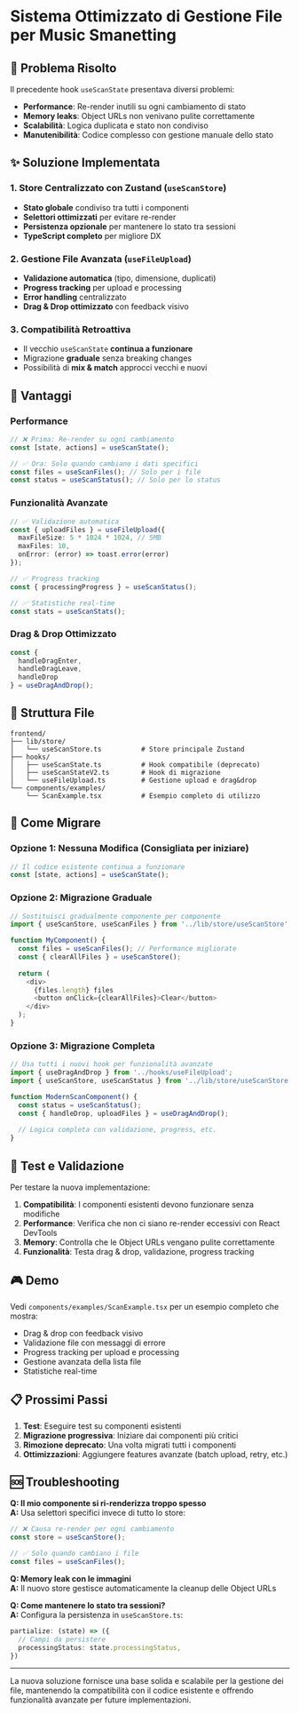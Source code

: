 # Sistema Ottimizzato di Gestione File per Music Smanetting

## 🎯 Problema Risolto

Il precedente hook `useScanState` presentava diversi problemi:
- **Performance**: Re-render inutili su ogni cambiamento di stato
- **Memory leaks**: Object URLs non venivano pulite correttamente  
- **Scalabilità**: Logica duplicata e stato non condiviso
- **Manutenibilità**: Codice complesso con gestione manuale dello stato

## ✨ Soluzione Implementata

### 1. Store Centralizzato con Zustand (`useScanStore`)
- **Stato globale** condiviso tra tutti i componenti
- **Selettori ottimizzati** per evitare re-render
- **Persistenza opzionale** per mantenere lo stato tra sessioni
- **TypeScript completo** per migliore DX

### 2. Gestione File Avanzata (`useFileUpload`)
- **Validazione automatica** (tipo, dimensione, duplicati)
- **Progress tracking** per upload e processing
- **Error handling** centralizzato
- **Drag & Drop ottimizzato** con feedback visivo

### 3. Compatibilità Retroattiva
- Il vecchio `useScanState` **continua a funzionare** 
- Migrazione **graduale** senza breaking changes
- Possibilità di **mix & match** approcci vecchi e nuovi

## 🚀 Vantaggi

### Performance
```typescript
// ❌ Prima: Re-render su ogni cambiamento
const [state, actions] = useScanState();

// ✅ Ora: Solo quando cambiano i dati specifici
const files = useScanFiles(); // Solo per i file
const status = useScanStatus(); // Solo per lo status
```

### Funzionalità Avanzate
```typescript
// ✅ Validazione automatica
const { uploadFiles } = useFileUpload({
  maxFileSize: 5 * 1024 * 1024, // 5MB
  maxFiles: 10,
  onError: (error) => toast.error(error)
});

// ✅ Progress tracking
const { processingProgress } = useScanStatus();

// ✅ Statistiche real-time
const stats = useScanStats();
```

### Drag & Drop Ottimizzato
```typescript
const {
  handleDragEnter,
  handleDragLeave, 
  handleDrop
} = useDragAndDrop();
```

## 📁 Struttura File

```
frontend/
├── lib/store/
│   └── useScanStore.ts          # Store principale Zustand
├── hooks/
│   ├── useScanState.ts          # Hook compatibile (deprecato)
│   ├── useScanStateV2.ts        # Hook di migrazione
│   └── useFileUpload.ts         # Gestione upload e drag&drop
└── components/examples/
    └── ScanExample.tsx          # Esempio completo di utilizzo
```

## 🔄 Come Migrare

### Opzione 1: Nessuna Modifica (Consigliata per iniziare)
```typescript
// Il codice esistente continua a funzionare
const [state, actions] = useScanState();
```

### Opzione 2: Migrazione Graduale
```typescript
// Sostituisci gradualmente componente per componente
import { useScanStore, useScanFiles } from '../lib/store/useScanStore';

function MyComponent() {
  const files = useScanFiles(); // Performance migliorate
  const { clearAllFiles } = useScanStore();
  
  return (
    <div>
      {files.length} files
      <button onClick={clearAllFiles}>Clear</button>
    </div>
  );
}
```

### Opzione 3: Migrazione Completa
```typescript
// Usa tutti i nuovi hook per funzionalità avanzate
import { useDragAndDrop } from '../hooks/useFileUpload';
import { useScanStore, useScanStatus } from '../lib/store/useScanStore';

function ModernScanComponent() {
  const status = useScanStatus();
  const { handleDrop, uploadFiles } = useDragAndDrop();
  
  // Logica completa con validazione, progress, etc.
}
```

## 🧪 Test e Validazione

Per testare la nuova implementazione:

1. **Compatibilità**: I componenti esistenti devono funzionare senza modifiche
2. **Performance**: Verifica che non ci siano re-render eccessivi con React DevTools
3. **Memory**: Controlla che le Object URLs vengano pulite correttamente
4. **Funzionalità**: Testa drag & drop, validazione, progress tracking

## 🎮 Demo

Vedi `components/examples/ScanExample.tsx` per un esempio completo che mostra:
- Drag & drop con feedback visivo
- Validazione file con messaggi di errore
- Progress tracking per upload e processing  
- Gestione avanzata della lista file
- Statistiche real-time

## 📋 Prossimi Passi

1. **Test**: Eseguire test su componenti esistenti
2. **Migrazione progressiva**: Iniziare dai componenti più critici
3. **Rimozione deprecato**: Una volta migrati tutti i componenti
4. **Ottimizzazioni**: Aggiungere features avanzate (batch upload, retry, etc.)

## 🆘 Troubleshooting

**Q: Il mio componente si ri-renderizza troppo spesso**  
**A:** Usa selettori specifici invece di tutto lo store:
```typescript
// ❌ Causa re-render per ogni cambiamento
const store = useScanStore();

// ✅ Solo quando cambiano i file
const files = useScanFiles();
```

**Q: Memory leak con le immagini**  
**A:** Il nuovo store gestisce automaticamente la cleanup delle Object URLs

**Q: Come mantenere lo stato tra sessioni?**  
**A:** Configura la persistenza in `useScanStore.ts`:
```typescript
partialize: (state) => ({
  // Campi da persistere
  processingStatus: state.processingStatus,
})
```

---

La nuova soluzione fornisce una base solida e scalabile per la gestione dei file, mantenendo la compatibilità con il codice esistente e offrendo funzionalità avanzate per future implementazioni.
